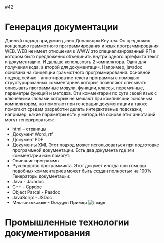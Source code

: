 #42
# Генерация документации
Данный подход придуман давно Дональдом Кнутом. Оп предложил концепцию граммотного программирования и язык программирования
WEB. WEB не имеет отношения к WWW это специализированный ЯП в котором было предложенно объединить внутри одного артефакта
текст и документацию. И дальше использовть 2 компилятора. Один для получения кода, а второй для документации. Например,
javadoc основана на концепции граммотного программирования. 
Основной подход сейчас - аннотирование текста программы с помощью структурированных комментариев которые позволяют
описывать описывать программные модули, функции, классы, переменные, параметры функций и методов. Эти комментарии
по сути своей язык с ключевыми словами которые не мешают при компиляции основным компилятором, но помогают при генерации
документации а также помогают средам разработки  делать интерактивные подсказки, например, какие параметры есть у метода.
На основе этих аннотаций могут генерироваться:
- html – страницы
- Документ Word, rtf
- Документ PDF
- Документы XML
Этот подход может использоваться при подготовке программной документации. Есть два документа где эти комментарии нам 
помогут:
- Описание программы
- Руководство программиста. Этот докумет иногда при помощи подобных комментариев может быть создан полностью на 100%
Генераторы документации:
- Java - Javadoc
- C++ - Cppdoc
- Object Pascal - Pasdoc
- JavaScript - JSDoc
- Многоязыковые - Doxygen 
Пример
![image](https://user-images.githubusercontent.com/43119772/149614143-c93f1361-a63f-4501-a064-428b79568768.png)

# Промышленные технологии документирования
